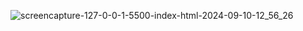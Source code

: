 ![screencapture-127-0-0-1-5500-index-html-2024-09-10-12_56_26](https://github.com/user-attachments/assets/16d7d6c8-542a-47b9-bfb6-10d308e5f33b)
